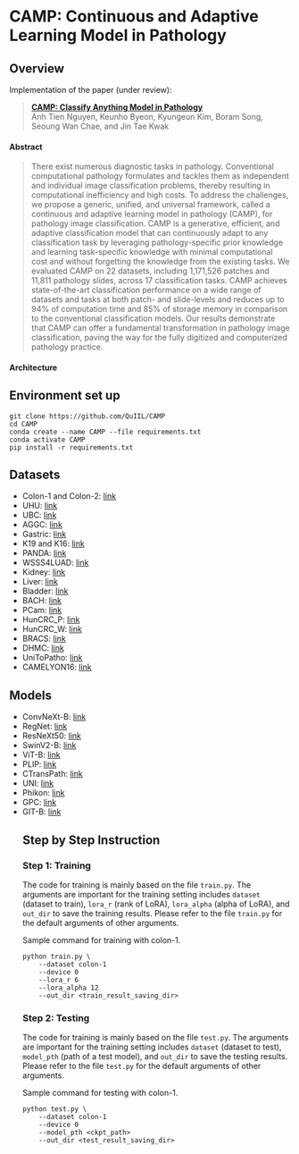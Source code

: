 # CAMP: Continuous and Adaptive Learning Model in Pathology

## Overview

Implementation of the paper (under review): 

> [**CAMP: Classify Anything Model in Pathology**]([/guides/content/editing-an-existing-page#modifying-front-matter](https://arxiv.org/abs/2407.09030)) \
> Anh Tien Nguyen, Keunho Byeon, Kyungeun Kim, Boram Song, Seoung Wan Chae, and Jin Tae Kwak


#### Abstract
> There exist numerous diagnostic tasks in pathology. Conventional computational pathology formulates and tackles them as independent and individual image classification problems, thereby resulting in computational inefficiency and high costs. To address the challenges, we propose a generic, unified, and universal framework, called a continuous and adaptive learning model in pathology (CAMP), for pathology image classification. CAMP is a generative, efficient, and adaptive classification model that can continuously adapt to any classification task by leveraging pathology-specific prior knowledge and learning task-specific knowledge with minimal computational cost and without forgetting the knowledge from the existing tasks. We evaluated CAMP on 22 datasets, including 1,171,526  patches and 11,811 pathology slides, across 17 classification tasks. CAMP achieves state-of-the-art classification performance on a wide range of datasets and tasks at both patch- and slide-levels and reduces up to 94\% of computation time and 85\% of storage memory in comparison to the conventional classification models. Our results demonstrate that CAMP can offer a fundamental transformation in pathology image classification, paving the way for the fully digitized and computerized pathology practice.


#### Architecture


## Environment set up
```
git clone https://github.com/QuIIL/CAMP
cd CAMP
conda create --name CAMP --file requirements.txt
conda activate CAMP
pip install -r requirements.txt
```


## Datasets
<ul>
  <li>Colon-1 and Colon-2: <a href="https://github.com/QuIIL/KBSMC_colon_cancer_grading_dataset">link</a> </li>
  <li>UHU: <a href="https://dataverse.harvard.edu/dataset.xhtml?persistentId=doi:10.7910/DVN/OCYCMP">link</a></li>
  <li>UBC: <a href="https://gleason2019.grand-challenge.org/">link</a></li>
  <li>AGGC: <a href="https://aggc22.grand-challenge.org/">link</a></li>
  <li>Gastric: <a href="https://github.com/QuIIL/KBSMC_gastric_cancer_grading_dataset">link</a></li>
  <li>K19 and K16: <a href="https://zenodo.org/record/53169">link</a></li>
  <li>PANDA: <a href="https://gigavision.cn/data/news/?nav=DataSet%20Panda&type=nav](https://panda.grand-challenge.org/data/">link</a></li>
  <li>WSSS4LUAD: <a href="https://wsss4luad.grand-challenge.org/WSSS4LUAD/">link</a></li>
  <li>Kidney: <a href="https://github.com/shyamfec/RCCGNet">link</a></li>
  <li>Liver: <a href="https://link.springer.com/article/10.1007/s11042-023-15176-5">link</a></li>
  <li>Bladder: <a href="https://figshare.com/articles/dataset/Bladder_Whole_Slide_Dataset/8116043">link</a></li>
  <li>BACH: <a href="https://zenodo.org/records/3632035">link</a></li>
  <li>PCam: <a href="https://github.com/basveeling/pcam">link</a></li>
  <li>HunCRC_P: <a href="https://github.com/basveeling/pcam](https://doi.org/10.6084/m9.figshare.c.5927795.v1">link</a></li>
  <li>HunCRC_W: <a href="https://github.com/basveeling/pcam](https://doi.org/10.7937/tcia.9cjf-0127">link</a></li>
  <li>BRACS: <a href="https://www.bracs.icar.cnr.it/">link</a></li>
  <li>DHMC: <a href="https://bmirds.github.io/KidneyCancer/">link</a></li>
  <li>UniToPatho: <a href="https://bmirds.github.io/KidneyCancer/">link</a></li>
  <li>CAMELYON16: <a href="https://camelyon16.grand-challenge.org/">link</a></li>
</ul>


## Models
<ul>
  <li>ConvNeXt-B: <a href="https://pytorch.org/vision/stable/models/generated/torchvision.models.convnext_base.html#torchvision.models.ConvNeXt_Base_Weights">link</a> </li>
  <li>RegNet: <a href="https://pytorch.org/vision/stable/models/generated/torchvision.models.regnet_x_16gf.html#torchvision.models.RegNet_X_16GF_Weights">link</a></li>
  <li>ResNeXt50: <a href="https://pytorch.org/vision/stable/models/generated/torchvision.models.resnext50_32x4d.html#torchvision.models.ResNeXt50_32X4D_Weights">link</a></li>
  <li>SwinV2-B: <a href="https://pytorch.org/vision/stable/models/generated/torchvision.models.swin_v2_b.html#torchvision.models.Swin_V2_B_Weights">link</a></li>
  <li>ViT-B: <a href="https://pytorch.org/vision/stable/models/generated/torchvision.models.vit_b_16.html#torchvision.models.ViT_B_16_Weights">link</a></li>
  <li>PLIP: <a href="https://huggingface.co/vinid/plip">link</a></li>
  <li>CTransPath: <a href="https://github.com/Xiyue-Wang/TransPath">link</a></li>
  <li>UNI: <a href="https://huggingface.co/MahmoodLab/UNI">link</a></li>
  <li>Phikon: <a href="https://huggingface.co/owkin/phikon">link</a></li>
  <li>GPC: <a href="https://github.com/QuIIL/GPC">link</a></li>
  <li>GIT-B: <a href="https://huggingface.co/docs/transformers/en/model_doc/git">link</a></li>


## Step by Step Instruction

### Step 1: Training
The code for training is mainly based on the file `train.py`. 
The arguments are important for the training setting includes `dataset` (dataset to train), `lora_r` (rank of LoRA), `lora_alpha` (alpha of LoRA), and `out_dir` to save the training results. Please refer to the file `train.py` for the default arguments of other arguments.

Sample command for training with colon-1.
```
python train.py \
    --dataset colon-1
    --device 0
    --lora_r 6
    --lora_alpha 12
    --out_dir <train_result_saving_dir>
```


### Step 2: Testing
The code for training is mainly based on the file `test.py`. 
The arguments are important for the training setting includes `dataset` (dataset to test), `model_pth` (path of a test model), and `out_dir` to save the testing results. Please refer to the file `test.py` for the default arguments of other arguments.

Sample command for testing with colon-1.
```
python test.py \
    --dataset colon-1
    --device 0
    --model_pth <ckpt_path>
    --out_dir <test_result_saving_dir>
```
